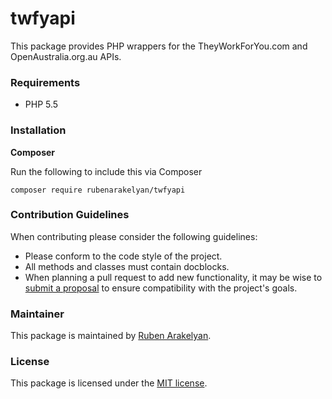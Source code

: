 # twfyapi

This package provides PHP wrappers for the TheyWorkForYou.com and OpenAustralia.org.au APIs.

### Requirements

- PHP 5.5

### Installation

**Composer**

Run the following to include this via Composer

```shell
composer require rubenarakelyan/twfyapi
```

### Contribution Guidelines

When contributing please consider the following guidelines:

- Please conform to the code style of the project.
- All methods and classes must contain docblocks.
- When planning a pull request to add new functionality, it may be wise to [submit a proposal](https://github.com/rubenarakelyan/twfyapi/issues/new) to ensure compatibility with the project's goals.

### Maintainer

This package is maintained by [Ruben Arakelyan](https://ruben.am/).

### License

This package is licensed under the [MIT license](https://github.com/rubenarakelyan/twfyapi/blob/master/LICENSE).